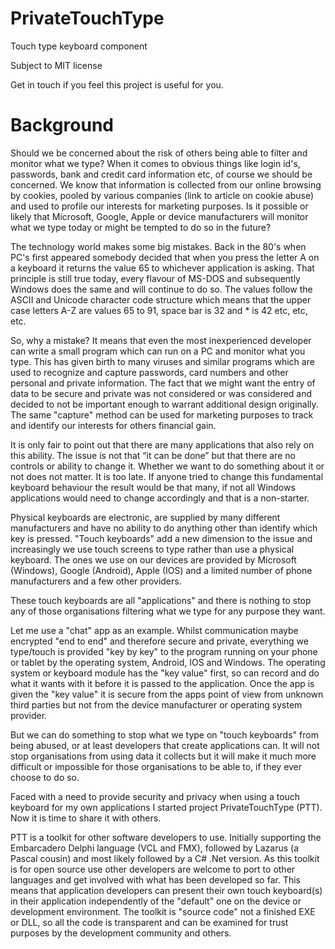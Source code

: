 # PrivateTouchType
Touch type keyboard component

Subject to MIT license

Get in touch if you feel this project is useful for you.

Background
==========
Should we be concerned about the risk of others being able to filter and monitor what we type? When it comes to obvious things like login id's, passwords, bank and credit card information etc, of course we should be concerned. We know that information is collected from our online browsing by cookies, pooled by various companies (link to article on cookie abuse) and used to profile our interests for marketing purposes. Is it possible or likely that Microsoft, Google, Apple or device manufacturers will monitor what we type today or might be tempted to do so in the future?

The technology world makes some big mistakes. Back in the 80's when PC's first appeared somebody decided that when you press the letter A on a keyboard it returns the value 65 to whichever application is asking. That principle is still true today, every flavour of MS-DOS and subsequently Windows does the same and will continue to do so. The values follow the ASCII and Unicode character code structure which means that the upper case letters A-Z are values 65 to 91, space bar is 32 and * is 42 etc, etc, etc.

So, why a mistake? It means that even the most inexperienced developer can write a small program which can run on a PC and monitor what you type. This has given birth to many viruses and similar programs which are used to recognize and capture passwords, card numbers and other personal and private information. The fact that we might want the entry of data to be secure and private was not considered or was considered and decided to not be important enough to warrant additional design originally. The same "capture" method can be used for marketing purposes to track and identify our interests for others financial gain.

It is only fair to point out that there are many applications that also rely on this ability. The issue is not that “it can be done” but that there are no controls or ability to change it. Whether we want to do something about it or not does not matter. It is too late. If anyone tried to change this fundamental keyboard behaviour the result would be that many, if not all Windows applications would need to change accordingly and that is a non-starter.

Physical keyboards are electronic, are supplied by many different manufacturers and have no ability to do anything other than identify which key is pressed. "Touch keyboards" add a new dimension to the issue and increasingly we use touch screens to type rather than use a physical keyboard. The ones we use on our devices are provided by Microsoft (Windows), Google (Android), Apple (IOS) and a limited number of phone manufacturers and a few other providers.

These touch keyboards are all "applications" and there is nothing to stop any of those organisations filtering what we type for any purpose they want.

Let me use a "chat" app as an example. Whilst communication maybe encrypted "end to end" and therefore secure and private, everything we type/touch is provided "key by key" to the program running on your phone or tablet by the operating system, Android, IOS and Windows. The operating system or keyboard module has the "key value" first, so can record and do what it wants with it before it is passed to the  application. Once the app is given the "key value" it is secure from the apps point of view from unknown third parties but not from the device manufacturer or operating system provider.

But we can do something to stop what we type on "touch keyboards" from being abused, or at least developers that create applications can. It will not stop organisations from using data it collects but it will make it much more difficult or impossible for those organisations to be able to, if they ever choose to do so.

Faced with a need to provide security and privacy when using a touch keyboard for my own applications I started project PrivateTouchType (PTT). Now it is time to share it with others.

PTT is a toolkit for other software developers to use. Initially supporting the Embarcadero Delphi language (VCL and FMX), followed by Lazarus (a Pascal cousin) and most likely followed by a C# .Net version. As this toolkit is for open source use other developers are welcome to port to other languages and get involved with what has been developed so far. This means that application developers can present their own touch keyboard(s) in their application independently of the "default" one on the device or development environment. The toolkit is "source code" not a finished EXE or DLL, so all the code is transparent and can be examined for trust purposes by the development community and others.
